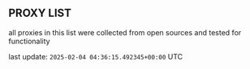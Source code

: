 ## PROXY LIST

all proxies in this list were collected from open sources and tested for functionality

last update: `2025-02-04 04:36:15.492345+00:00` UTC